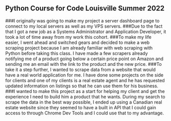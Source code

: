 ## Python Course for Code Louisville Summer 2022

###I originally was going to make my project a server dashboard page to connect to my local servers as well as my VPS servers.
###Due to the fact that I got a new job as a Systems Administrator and Application Developer, it took a lot of time away from my work this cohort.
###To make my life easier, I went ahead and switched gears and decided to make a web scraping project because I am already familiar with web scraping with Python before taking this class. I have made a few scrapers already notifying me of a product going below a certain price point on Amazon and sending me an email with the link to the product and the new price.
###To take it a step further, I wanted to scrape data from a website that would have a real world application for me. I have done some projects on the side for clients and one of my clients is a real estate agent and he has requested updated information on listings so that he can use them for his business.
###I wanted to make this project as a start for helping my client and get the experience I need to build him a product that he wants. During my search to scrape the data in the best way possible, I ended up using a Canadian real estate website since they seemed to have a built in API that I could gain access to through Chrome Dev Tools and I could use that to my advantage.
